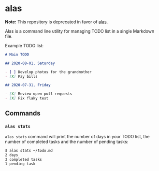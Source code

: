 # alas

**Note:** This repository is deprecated in favor of [alas](https://github.com/hackberrydev/alas).

Alas is a command line utility for managing TODO list in a single Markdown file.

Example TODO list:

```markdown
# Main TODO

## 2020-08-01, Saturday

- [ ] Develop photos for the grandmother
- [X] Pay bills

## 2020-07-31, Friday

- [X] Review open pull requests
- [X] Fix flaky test
```

## Commands

### `alas stats`

`alas stats` command will print the number of days in your TODO list, the number
of completed tasks and the number of pending tasks:

```bash
$ alas stats ~/todo.md
2 days
3 completed tasks
1 pending task
```

